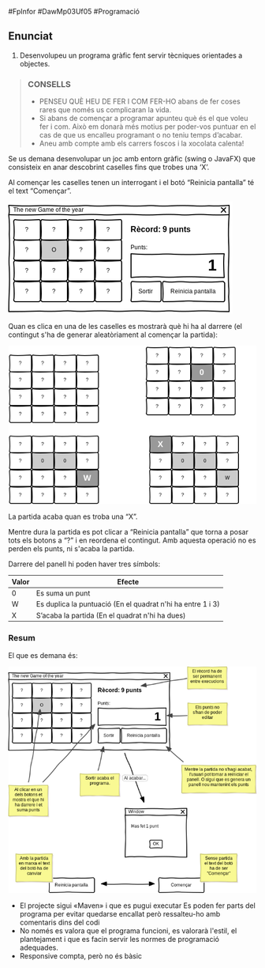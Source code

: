 #FpInfor #DawMp03Uf05 #Programació


Enunciat
--------------------
1. Desenvolupeu un programa gràfic fent servir tècniques orientades a objectes.

> ### CONSELLS
> * PENSEU QUÈ HEU DE FER I COM FER-HO abans de fer coses rares que només us complicaran la vida.
> * Si abans de començar a programar apunteu què és el que voleu fer i com. Això em donarà més motius per poder-vos puntuar en el cas de que us encalleu programant o no teniu temps d’acabar.
> * Aneu amb compte amb els carrers foscos i la xocolata calenta!

Se us demana desenvolupar un joc amb entorn gràfic (swing o JavaFX) que consisteix en anar descobrint caselles fins que trobes una ‘X’.

Al començar les caselles tenen un interrogant i el botó “Reinicia pantalla” té el text “Començar”.

![pantalla inicial](images/game3.png)

Quan es clica en una de les caselles es mostrarà què hi ha al darrere (el contingut s'ha de generar aleatòriament al començar la partida):

![pantalla inicial](images/game2.png)

La partida acaba quan es troba una “X”. 

Mentre dura la partida es pot clicar a “Reinicia pantalla” que torna a posar tots els botons a “?” i en reordena el contingut. Amb aquesta operació no es perden els punts, ni s'acaba la partida.

Darrere del panell hi poden haver tres símbols:

| Valor | Efecte |
|-------|--------|
| 0     | Es suma un punt |
| W     | Es duplica la puntuació (En el quadrat n'hi ha entre 1 i 3) |
| X     | S’acaba la partida (En el quadrat n'hi ha dues) |

### Resum

El que es demana és: 

![gameof](images/game.png)


* El  projecte sigui «Maven» i que es pugui executar
Es poden fer parts del programa per evitar quedar­se encallat però ressalteu-ho amb comentaris dins del codi
* No només es valora que el programa funcioni, es valorarà l'estil, el plantejament  i que es facin servir les normes de programació adequades.
* Responsive compta, però no és bàsic
